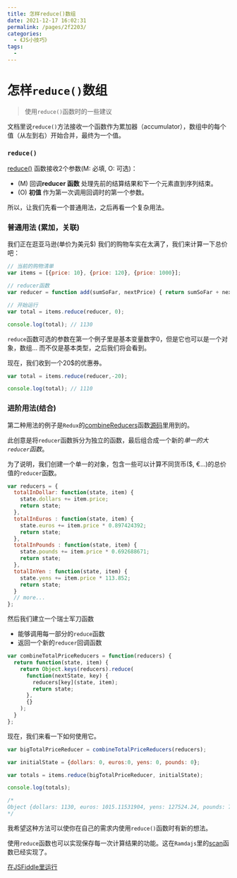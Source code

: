 ```yaml
---
title: 怎样reduce()数组
date: 2021-12-17 16:02:31
permalink: /pages/2f2203/
categories:
  - 《JS小技巧》
tags:
  - 
---
```



# 怎样`reduce()`数组

> 使用`reduce()`函数时的一些建议

<!-- more -->

文档里说`reduce()`方法接收一个函数作为累加器（accumulator），数组中的每个值（从左到右）开始合并，最终为一个值。

### `reduce()`

[reduce()](https://developer.mozilla.org/zh-CN/docs/Web/JavaScript/Reference/Global_Objects/Array/Reduce) 函数接收2个参数(M: 必填, O: 可选)：

- (M) 回调**reducer 函数** 处理先前的结算结果和下一个元素直到序列结束。
- (O) **初值** 作为第一次调用回调时的第一个参数。

所以，让我们先看一个普通用法，之后再看一个复杂用法。

### 普通用法 (累加，关联)

我们正在逛亚马逊(单价为美元$) 我们的购物车实在太满了，我们来计算一下总价吧：

```javascript
// 当前的购物清单
var items = [{price: 10}, {price: 120}, {price: 1000}];

// reducer函数
var reducer = function add(sumSoFar, nextPrice) { return sumSoFar + nextPrice.price; };

// 开始运行
var total = items.reduce(reducer, 0);

console.log(total); // 1130
```

`reduce`函数可选的参数在第一个例子里是基本变量数字0，但是它也可以是一个对象，数组... 而不仅是基本类型，之后我们将会看到。

现在，我们收到一个20$的优惠券。

```javascript
var total = items.reduce(reducer,-20);

console.log(total); // 1110
```

### 进阶用法(结合)

第二种用法的例子是`Redux`的[combineReducers](http://redux.js.org/docs/api/combineReducers.html)函数[源码](https://github.com/reactjs/redux/blob/master/src/combineReducers.js#L93)里用到的。

此创意是将`reducer`函数拆分为独立的函数，最后组合成一个新的*单一的大`reducer`函数*。 

为了说明，我们创建一个单一的对象，包含一些可以计算不同货币($, €...)的总价值的`reducer`函数。

```javascript
var reducers = {
  totalInDollar: function(state, item) {
    state.dollars += item.price;
    return state;
  },
  totalInEuros : function(state, item) {
    state.euros += item.price * 0.897424392;
    return state;
  },
  totalInPounds : function(state, item) {
    state.pounds += item.price * 0.692688671;
    return state;
  },
  totalInYen : function(state, item) {
    state.yens += item.price * 113.852;
    return state;
  }
  // more...
};
```

然后我们建立一个瑞士军刀函数 

- 能够调用每一部分的`reduce`函数
- 返回一个新的`reducer`回调函数

```javascript
var combineTotalPriceReducers = function(reducers) {
  return function(state, item) {
    return Object.keys(reducers).reduce(
      function(nextState, key) {
        reducers[key](state, item);
        return state;
      },
      {}      
    );
  }
};
```

现在，我们来看一下如何使用它。

```javascript
var bigTotalPriceReducer = combineTotalPriceReducers(reducers);

var initialState = {dollars: 0, euros:0, yens: 0, pounds: 0};

var totals = items.reduce(bigTotalPriceReducer, initialState);

console.log(totals);

/*
Object {dollars: 1130, euros: 1015.11531904, yens: 127524.24, pounds: 785.81131152}
*/
```

我希望这种方法可以使你在自己的需求内使用`reduce()`函数时有新的想法。

使用`reduce`函数也可以实现保存每一次计算结果的功能。这在`Ramdajs`里的[scan](http://ramdajs.com/docs/#scan)函数已经实现了。

[在JSFiddle里运行](https://jsfiddle.net/darul75/81tgt0cd/)
